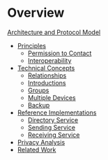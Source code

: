 # Overview

[Architecture and Protocol Model](./architecture-overview.md)
- [Principles]()
	- [Permission to Contact]()
	- [Interoperability]()
- [Technical Concepts]()
	- [Relationships]()
	- [Introductions]()
	- [Groups]()
	- [Multiple Devices]()
	- [Backup]()
- [Reference Implementations]()
	- [Directory Service]()
	- [Sending Service]()
	- [Receiving Service]()
- [Privacy Analysis]()
- [Related Work]()